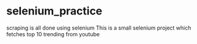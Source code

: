 # selenium_practice
scraping is all done using selenium
This is a small selenium project which fetches top 10 trending from youtube
